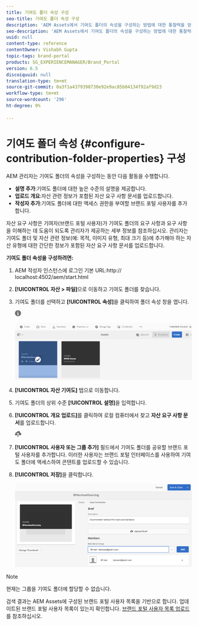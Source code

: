 ```yaml
---
title: 기여도 폴더 속성 구성
seo-title: 기여도 폴더 속성 구성
description: 'AEM Assets에서 기여도 폴더의 속성을 구성하는 방법에 대한 통찰력을 얻을 수 있습니다. '
seo-description: 'AEM Assets에서 기여도 폴더의 속성을 구성하는 방법에 대한 통찰력을 얻을 수 있습니다. '
uuid: null
content-type: reference
contentOwner: Vishabh Gupta
topic-tags: brand-portal
products: SG_EXPERIENCEMANAGER/Brand_Portal
version: 6.5
discoiquuid: null
translation-type: tm+mt
source-git-commit: 0a3f1a4379398730e92e9ac85b04134f92af9d23
workflow-type: tm+mt
source-wordcount: '296'
ht-degree: 0%

---
```



# 기여도 폴더 속성 {#configure-contribution-folder-properties} 구성

AEM 관리자는 기여도 폴더의 속성을 구성하는 동안 다음 활동을 수행합니다.

* **설명 추가**:기여도 폴더에 대한 높은 수준의 설명을 제공합니다.
* **업로드 개요**:자산 관련 정보가 포함된 자산 요구 사항 문서를 업로드합니다.
* **작성자 추가**:기여도 폴더에 대한 액세스 권한을 부여할 브랜드 포털 사용자를 추가합니다.

자산 요구 사항은 기여자(브랜드 포털 사용자)가 기여도 폴더의 요구 사항과 요구 사항을 이해하는 데 도움이 되도록 관리자가 제공하는 세부 정보를 참조하십시오. 관리자는 기여도 폴더 및 자산 관련 정보(예: 목적, 이미지 유형, 최대 크기 등)에 추가해야 하는 자산 유형에 대한 간단한 정보가 포함된 자산 요구 사항 문서를 업로드합니다.

**기여도 폴더 속성을 구성하려면:**

1. AEM 작성자 인스턴스에 로그인
기본 URL:http:// localhost:4502/aem/start.html
1. **[!UICONTROL 자산 > 파일]**&#x200B;으로 이동하고 기여도 폴더를 찾습니다.
1. 기여도 폴더를 선택하고 **[!UICONTROL 속성]**&#x200B;을 클릭하여 폴더 속성 창을 엽니다.

   ![](assets/properties.png)

   ![](assets/contribution-folder-property1.png)

1. **[!UICONTROL 자산 기여도]** 탭으로 이동합니다.
1. 기여도 폴더의 상위 수준 **[!UICONTROL 설명]**&#x200B;을 입력합니다.
1. **[!UICONTROL 개요 업로드]**&#x200B;를 클릭하여 로컬 컴퓨터에서 찾고 **자산 요구 사항 문서**&#x200B;를 업로드합니다.

   ![](assets/upload.png)

1. **[!UICONTROL 사용자 또는 그룹 추가]** 필드에서 기여도 폴더를 공유할 브랜드 포털 사용자를 추가합니다. 이러한 사용자는 브랜드 포털 인터페이스를 사용하여 기여도 폴더에 액세스하여 콘텐트를 업로드할 수 있습니다.
1. **[!UICONTROL 저장]**&#x200B;을 클릭합니다.

   ![](assets/contribution-folder-property2.png)

>[!NOTE]
>
>현재는 그룹을 기여도 폴더에 할당할 수 없습니다.
>
>검색 결과는 AEM Assets에 구성된 브랜드 포털 사용자 목록을 기반으로 합니다. 업데이트된 브랜드 포털 사용자 목록이 있는지 확인합니다. [브랜드 포털 사용자 목록 업로드](brand-portal-configure-asset-sourcing.md)를 참조하십시오.
